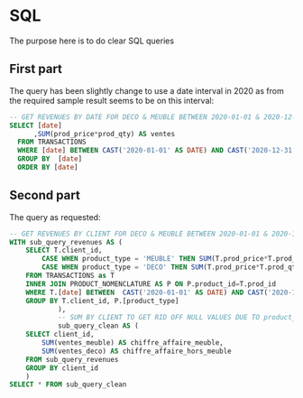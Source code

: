 # SQL

The purpose here is to do clear SQL queries

## First part

The query has been slightly change to use a date interval in 2020 as from the required sample result seems to be on this interval: 
```sql
-- GET REVENUES BY DATE FOR DECO & MEUBLE BETWEEN 2020-01-01 & 2020-12-31
SELECT [date]
      ,SUM(prod_price*prod_qty) AS ventes
  FROM TRANSACTIONS
  WHERE [date] BETWEEN CAST('2020-01-01' AS DATE) AND CAST('2020-12-31' AS DATE) --CAST IN ORDER TO WORK ON ANY PLATFORM
  GROUP BY  [date]
  ORDER BY [date]
```

## Second part

The query as requested:
```sql
-- GET REVENUES BY CLIENT FOR DECO & MEUBLE BETWEEN 2020-01-01 & 2020-12-31
WITH sub_query_revenues AS (
	SELECT T.client_id,
		CASE WHEN product_type = 'MEUBLE' THEN SUM(T.prod_price*T.prod_qty) END AS ventes_meuble,
		CASE WHEN product_type = 'DECO' THEN SUM(T.prod_price*T.prod_qty)  END AS ventes_deco
	FROM TRANSACTIONS as T
	INNER JOIN PRODUCT_NOMENCLATURE AS P ON P.product_id=T.prod_id
	WHERE T.[date] BETWEEN  CAST('2020-01-01' AS DATE) AND CAST('2020-12-31' AS DATE)
	GROUP BY T.client_id, P.[product_type]
			),
			-- SUM BY CLIENT TO GET RID OFF NULL VALUES DUE TO product_type IN sub_query_revenues
			sub_query_clean AS (
	SELECT client_id,
		SUM(ventes_meuble) AS chiffre_affaire_meuble,
		SUM(ventes_deco) AS chiffre_affaire_hors_meuble
	FROM sub_query_revenues
	GROUP BY client_id
	)
SELECT * FROM sub_query_clean
```
